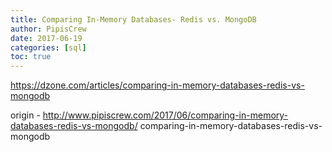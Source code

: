```yaml
---
title: Comparing In-Memory Databases- Redis vs. MongoDB
author: PipisCrew
date: 2017-06-19
categories: [sql]
toc: true
---
```


https://dzone.com/articles/comparing-in-memory-databases-redis-vs-mongodb

origin - http://www.pipiscrew.com/2017/06/comparing-in-memory-databases-redis-vs-mongodb/ comparing-in-memory-databases-redis-vs-mongodb